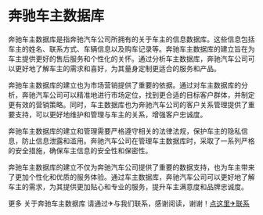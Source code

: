 # 奔驰车主数据库

奔驰车主数据库是指奔驰汽车公司所拥有的关于车主的信息数据库。这些信息包括车主的姓名、联系方式、车辆信息以及购车记录等。奔驰车主数据库的建立旨在为车主提供更好的售后服务和个性化的关怀。通过分析车主数据库，奔驰汽车公司可以更好地了解车主的需求和喜好，为其量身定制更适合的服务和产品。

奔驰车主数据库的建立也为市场营销提供了重要的依据。通过对车主数据库的分析，奔驰汽车公司可以精准地进行市场定位，找到更合适的目标客户群体，并制定更有效的营销策略。同时，车主数据库也为奔驰汽车公司的客户关系管理提供了重要支持，可以更好地维护和管理与车主的关系，增强客户忠诚度。

奔驰车主数据库的建立和管理需要严格遵守相关的法律法规，保护车主的隐私信息，防止信息泄露和滥用。奔驰汽车公司在管理车主数据库时，采取了一系列严格的安全措施，确保车主信息的安全性和保密性。

奔驰车主数据库的建立不仅为奔驰汽车公司提供了重要的数据支持，也为车主带来了更加个性化和优质的服务体验。通过车主数据库，奔驰汽车公司可以更好地了解车主的需求，为其提供更加贴心和专业的服务，提升车主满意度和品牌忠诚度。

更多 关于奔驰车主数据库 请通过✈与我们联系，感谢阅读，谢谢！[点这里✈联系](https://c.k02.cc)
